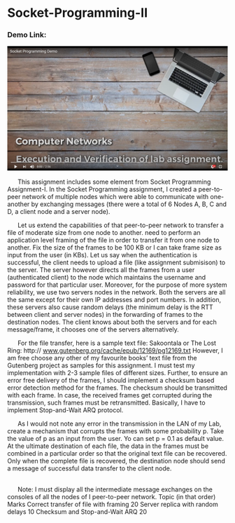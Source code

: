 # Socket-Programming-II

### Demo Link:
[![IMAGE ALT TEXT HERE](https://raw.githubusercontent.com/cynicphoenix/Socket-Programming-II/master/Screenshot%20(97).png?token=AK7XLBX67RZGOTR4ZGIWGTC7BWXPA)](https://www.youtube.com/watch?v=sKeVvWHrjAU)
<br/>

&nbsp;&nbsp;&nbsp;&nbsp;&nbsp;&nbsp;This assignment includes some element from Socket Programming Assignment-I. In the Socket Programming assignment, I created a peer-to-peer network of multiple nodes which were able to
communicate with one-another by exchanging messages (there were a total of 6 Nodes A, B, C
and D, a client node and a server node).<br/>

&nbsp;&nbsp;&nbsp;&nbsp;&nbsp;&nbsp;Let us extend the capabilities of that peer-to-peer network to transfer a file of moderate
size from one node to another.  need to perform an application level framing of the file in order
to transfer it from one node to another. Fix the size of the frames to be 100 KB or I can take
frame size as input from the user (in KBs). Let us say when the authentication is successful, the client needs to upload a file (like
assignment submisison) to the server. The server however directs all the frames from a user
(authenticated client) to the node which maintains the username and password for that particular
user. Moreover, for the purpose of more system reliability, we use two servers nodes in the
network. Both the servers are all the same except for their own IP addresses and port numbers. In
addition, these servers also cause random delays (the minimum delay is the RTT between client
and server nodes) in the forwarding of frames to the destination nodes.
The client knows about both the servers and for each message/frame, it chooses one of
the servers alternatively.<br/>

&nbsp;&nbsp;&nbsp;&nbsp;&nbsp;&nbsp;For the file transfer, here is a sample text file: Sakoontala or The Lost Ring: http://
www.gutenberg.org/cache/epub/12169/pg12169.txt
However, I am free choose any other of my favourite books’ text file from the Gutenberg
project as samples for this assignment. I must test my implementation with 2-3 sample files
of different sizes.
Further, to ensure an error free delivery of the frames, I should implement a checksum
based error detection method for the frames. The checksum should be transmitted with each
frame. In case, the received frames get corrupted during the transmission, such frames must be
retransmitted. Basically, I have to implement Stop-and-Wait ARQ protocol.
<br/>

&nbsp;&nbsp;&nbsp;&nbsp;&nbsp;&nbsp;As I would not note any error in the transmission in the LAN of my Lab, create a
mechanism that corrupts the frames with some probability p. Take the value of p as an input from
the user. Yo can set p = 0.1 as default value.
At the ultimate destination of each file, the data in the frames must be combined in a
particular order so that the original text file can be recovered. Only when the complete file is
recovered, the destination node should send a message of successful data transfer to the client
node.

<br/>
&nbsp;&nbsp;&nbsp;&nbsp;&nbsp;&nbsp;Note: I must display all the intermediate message exchanges on the consoles of all the nodes
of I peer-to-peer network.
Topic (in that order) Marks
Correct transfer of file with framing 20
Server replica with random delays 10
Checksum and Stop-and-Wait ARQ 20
